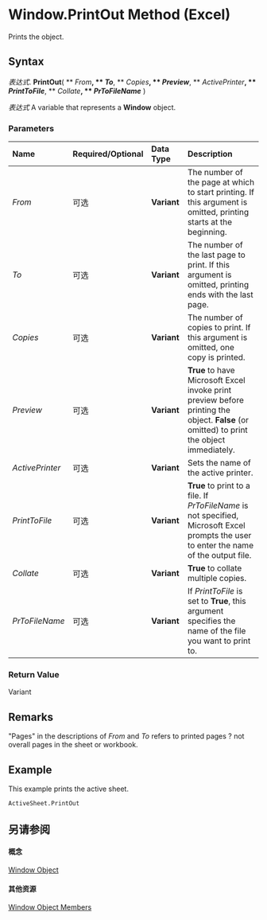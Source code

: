 
# Window.PrintOut Method (Excel)

Prints the object.


## Syntax

 _表达式_. **PrintOut**( ** _From_**, ** _To_**, ** _Copies_**, ** _Preview_**, ** _ActivePrinter_**, ** _PrintToFile_**, ** _Collate_**, ** _PrToFileName_** )

 _表达式_ A variable that represents a **Window** object.


### Parameters



|**Name**|**Required/Optional**|**Data Type**|**Description**|
|:-----|:-----|:-----|:-----|
| _From_|可选|**Variant**|The number of the page at which to start printing. If this argument is omitted, printing starts at the beginning.|
| _To_|可选|**Variant**|The number of the last page to print. If this argument is omitted, printing ends with the last page.|
| _Copies_|可选|**Variant**|The number of copies to print. If this argument is omitted, one copy is printed.|
| _Preview_|可选|**Variant**|**True** to have Microsoft Excel invoke print preview before printing the object. **False** (or omitted) to print the object immediately.|
| _ActivePrinter_|可选|**Variant**|Sets the name of the active printer.|
| _PrintToFile_|可选|**Variant**|**True** to print to a file. If _PrToFileName_ is not specified, Microsoft Excel prompts the user to enter the name of the output file.|
| _Collate_|可选|**Variant**|**True** to collate multiple copies.|
| _PrToFileName_|可选|**Variant**|If  _PrintToFile_ is set to **True**, this argument specifies the name of the file you want to print to.|

### Return Value

Variant


## Remarks

"Pages" in the descriptions of  _From_ and _To_ refers to printed pages ? not overall pages in the sheet or workbook.


## Example

This example prints the active sheet.


```
ActiveSheet.PrintOut
```


## 另请参阅


#### 概念


[Window Object](8591b1ad-76f8-14e2-9120-406b65093f5a.md)
#### 其他资源


[Window Object Members](http://msdn.microsoft.com/library/f11db427-24a4-041c-2fd5-03ce73ae6c16%28Office.15%29.aspx)